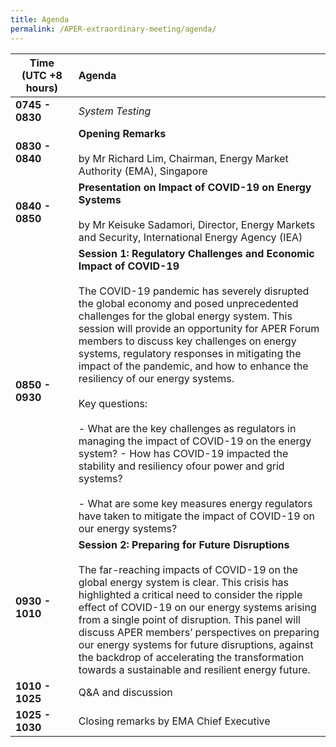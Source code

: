 ```yaml
---
title: Agenda
permalink: /APER-extraordinary-meeting/agenda/
---
```

<style>
  table th:first-of-type {width: 20%}
  table th:nth-of-type(2) {width: 80%}
</style>

| **Time<br>(UTC +8 hours)** | **Agenda** |
|---|:----|
| **0745 - 0830** | *System Testing* |
| **0830 - 0840** | **Opening Remarks**<br><br>by Mr Richard Lim, Chairman, Energy Market Authority (EMA), Singapore |
| **0840 - 0850** | **Presentation on Impact of COVID-19 on Energy Systems**<br><br>by Mr Keisuke Sadamori, Director, Energy Markets and Security, International Energy Agency (IEA) |
| **0850 - 0930** | **Session 1: Regulatory Challenges and Economic Impact of COVID-19**<br><br>The COVID-19 pandemic has severely disrupted the global economy and posed unprecedented challenges for the global energy system. This session will provide an opportunity for APER Forum members to discuss key challenges on energy systems, regulatory responses in mitigating the impact of the pandemic, and how to enhance the resiliency of our energy systems.<br><br>Key questions:<br><br> - What are the key challenges as regulators in managing the impact of COVID-19 on the energy system? - How has COVID-19 impacted the stability and resiliency ofour power and grid systems?<br><br> - What are some key measures energy regulators have taken to mitigate the impact of COVID-19 on our energy systems? |
| **0930 - 1010** | **Session 2: Preparing for Future Disruptions**<br><br>The far-reaching impacts of COVID-19 on the global energy system is clear. This crisis has highlighted a critical need to consider the ripple effect of COVID-19 on our energy systems arising from a single point of disruption. This panel will discuss APER members’ perspectives on preparing our energy systems for future disruptions, against the backdrop of accelerating the transformation towards a sustainable and resilient energy future. |
| **1010 - 1025** | Q&A and discussion |
| **1025 - 1030** | Closing remarks by EMA Chief Executive |
